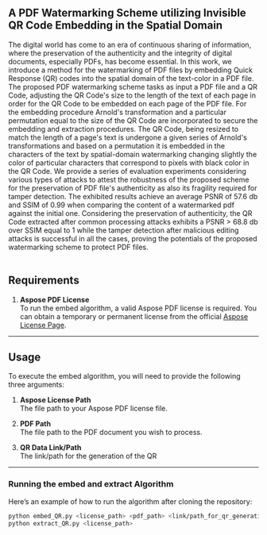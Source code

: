 ## A PDF Watermarking Scheme utilizing Invisible QR Code Embedding in the Spatial Domain <br>

The digital world has come to an era of continuous sharing of information, where the preservation of the authenticity and the integrity of digital documents, especially PDFs, has become essential. In this work, we introduce a method for the watermarking of PDF files by embedding Quick Response (QR) codes into the spatial domain of the text-color in a PDF file. The proposed PDF watermarking scheme tasks as input a PDF file and a QR Code, adjusting the QR Code's size to the  length of the text of each page in order for the QR Code to be embedded on each page of the PDF file. For the embedding procedure Arnold's transformation and a particular permutation equal to the size of the QR Code are incorporated to secure the embedding and extraction procedures. The QR Code, being resized to match the length of a page's text is undergone a given series of Arnold's transformations and based on a permutation it is embedded in the characters of the text by spatial-domain watermarking changing slightly the color of particular characters that correspond to pixels with black color in the QR Code. We provide a series of evaluation experiments considering various types of attacks to attest the robustness of the proposed scheme for the preservation of PDF file's authenticity as also its fragility required for tamper detection. The exhibited results achieve an average PSNR of 57.6 db and SSIM of 0.99 when comparing the content of a watermarked pdf against the initial one. Considering the preservation of authenticity, the QR Code extracted after common processing attacks exhibits a PSNR > 68.8 db over SSIM equal to 1 while the tamper detection after malicious editing attacks is successful in all the cases, proving the potentials of the proposed watermarking scheme to protect PDF files. <br><br>


## Requirements

1. **Aspose PDF License**  
   To run the embed algorithm, a valid Aspose PDF license is required. You can obtain a temporary or permanent license from the official [Aspose License Page](https://purchase.aspose.com/temporary-license/).

---

## Usage

To execute the embed algorithm, you will need to provide the following three arguments:

1. **Aspose License Path**  
   The file path to your Aspose PDF license file.

2. **PDF Path**  
   The file path to the PDF document you wish to process.

3. **QR Data Link/Path**  
   The link/path for the generation of the QR

---

### Running the embed and extract Algorithm

Here’s an example of how to run the algorithm after cloning the repository:

```bash
python embed_QR.py <license_path> <pdf_path> <link/path_for_qr_generation>
python extract_QR.py <license_path>

